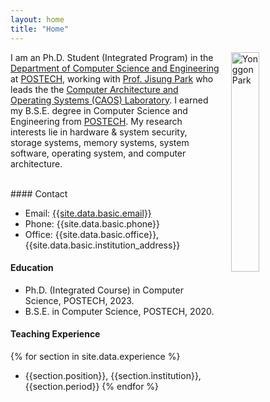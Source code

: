 ```yaml
---
layout: home
title: "Home"
---
```

<img align="right" style="width: 30%; padding-left: 3%;" src="{{ site.github.url }}/assets/img/ygpark.jpg" alt="Yonggon Park">

I am an Ph.D. Student (Integrated Program) in the [Department of Computer Science and Engineering](https://cse.postech.ac.kr) at [POSTECH](https://www.postech.ac.kr), working with [Prof. Jisung Park](https://jisung-park.github.io/) who leads the the [Computer Architecture and Operating Systems (CAOS) Laboratory](https://www.caos.postech.ac.kr/). I earned my B.S.E. degree in Computer Science and Engineering from [POSTECH](https://www.postech.ac.kr). My research interests lie in hardware & system security, storage systems, memory systems, system software, operating system, and computer architecture.

<br>
#### Contact

- Email: [{{site.data.basic.email}}](mailto:{{site.data.basic.email}})
- Phone: {{site.data.basic.phone}}
- Office: {{site.data.basic.office}}, {{site.data.basic.institution_address}}

#### Education

- Ph.D. (Integrated Course) in Computer Science, POSTECH, 2023.
- B.S.E. in Computer Science, POSTECH, 2020.

#### Teaching Experience

{% for section in site.data.experience %} 
- {{section.position}}, {{section.institution}}, {{section.period}} {% endfor %}